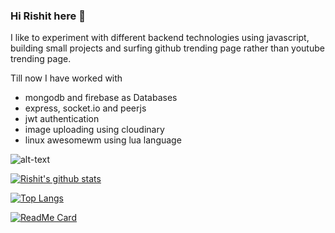 ### Hi Rishit here 👋

I like to experiment with different backend technologies using javascript, building small projects and surfing github trending page rather than youtube trending page.

Till now I have worked with
- mongodb and firebase as Databases
- express, socket.io and peerjs
- jwt authentication
- image uploading using cloudinary
- linux awesomewm using lua language

![alt-text](https://i.imgur.com/WtVOjr6.gif)

[![Rishit's github stats](https://github-readme-stats.vercel.app/api?username=RishitPandey&count_private=true&&&hide=prs,issues)](https://github.com/RishitPandey/)

[![Top Langs](https://github-readme-stats.vercel.app/api/top-langs/?username=anuraghazra)](https://github.com/RishitPandey/)

[![ReadMe Card](https://github-readme-stats.vercel.app/api/pin/?username=RishitPandey&repo=awesome-config)](https://github.com/RishitPandey/awesome-config)

